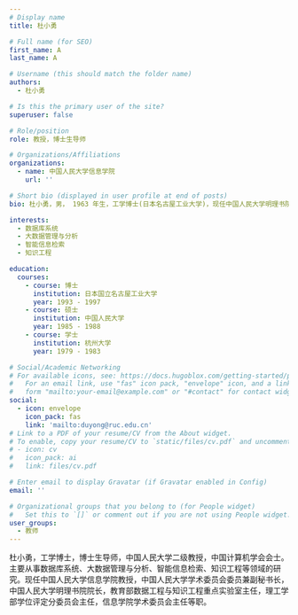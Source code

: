 ```yaml
---
# Display name
title: 杜小勇

# Full name (for SEO)
first_name: A
last_name: A

# Username (this should match the folder name)
authors:
  - 杜小勇

# Is this the primary user of the site?
superuser: false

# Role/position
role: 教授，博士生导师

# Organizations/Affiliations
organizations:
  - name: 中国人民大学信息学院
    url: ''

# Short bio (displayed in user profile at end of posts)
bio: 杜小勇，男， 1963 年生，工学博士(日本名古屋工业大学)，现任中国人民大学明理书院院长、教育部数据工程与知识工程重点实验室主任。中国人民大学信息学院计算机应用技术专业责任教授，博士生导师。

interests:
  - 数据库系统
  - 大数据管理与分析
  - 智能信息检索
  - 知识工程

education:
  courses:
    - course: 博士
      institution: 日本国立名古屋工业大学
      year: 1993 - 1997
    - course: 硕士
      institution: 中国人民大学
      year: 1985 - 1988
    - course: 学士
      institution: 杭州大学
      year: 1979 - 1983

# Social/Academic Networking
# For available icons, see: https://docs.hugoblox.com/getting-started/page-builder/#icons
#   For an email link, use "fas" icon pack, "envelope" icon, and a link in the
#   form "mailto:your-email@example.com" or "#contact" for contact widget.
social:
  - icon: envelope
    icon_pack: fas
    link: 'mailto:duyong@ruc.edu.cn'
# Link to a PDF of your resume/CV from the About widget.
# To enable, copy your resume/CV to `static/files/cv.pdf` and uncomment the lines below.
# - icon: cv
#   icon_pack: ai
#   link: files/cv.pdf

# Enter email to display Gravatar (if Gravatar enabled in Config)
email: ''

# Organizational groups that you belong to (for People widget)
#   Set this to `[]` or comment out if you are not using People widget.
user_groups:
  - 教师
---
```


杜小勇，工学博士，博士生导师，中国人民大学二级教授，中国计算机学会会士。主要从事数据库系统、大数据管理与分析、智能信息检索、知识工程等领域的研究。现任中国人民大学信息学院教授，中国人民大学学术委员会委员兼副秘书长，中国人民大学明理书院院长，教育部数据工程与知识工程重点实验室主任，理工学部学位评定分委员会主任，信息学院学术委员会主任等职。
